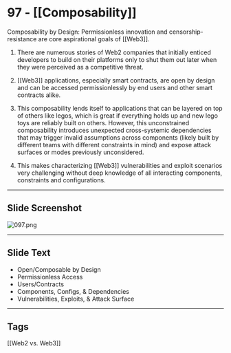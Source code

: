 # 97 - [[Composability]]

Composability by Design: Permissionless innovation and censorship-resistance are core aspirational goals of [[Web3]]. 

1.  There are numerous stories of Web2 companies that initially enticed developers to build on their platforms only to shut them out later when they were perceived as a competitive threat.
    
2.  [[Web3]] applications, especially smart contracts, are open by design and can be accessed permissionlessly by end users and other smart contracts alike. 
    
3.  This composability lends itself to applications that can be layered on top of others like legos, which is great if everything holds up and new lego toys are reliably built on others. However, this unconstrained composability introduces unexpected cross-systemic dependencies that may trigger invalid assumptions across components (likely built by different teams with different constraints in mind) and expose attack surfaces or modes previously unconsidered. 
    
4.  This makes characterizing [[Web3]] vulnerabilities and exploit scenarios very challenging without deep knowledge of all interacting components, constraints and configurations.

___
## Slide Screenshot
![097.png](../images/ethereum101/097.png)
___
## Slide Text
- Open/Composable by Design
- Permissionless Access
- Users/Contracts
- Components, Configs, & Dependencies
- Vulnerabilities, Exploits, & Attack Surface 
___
## Tags
[[Web2 vs. Web3]]